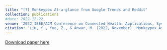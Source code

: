 ```yaml
---
title: "[7] Monkeypox At-a-glance from Google Trends and Reddit"
collection: publications
#date: 2022-12-22
venue: '2022 IEEE/ACM Conference on Connected Health: Applications, Systems and Engineering Technologies (CHASE)'
citation: 'Liu, Y., Yue, Z., & Anwar, M. (2022, November). Monkeypox At-a-glance from Google Trends and Reddit. In 2022 IEEE/ACM Conference on Connected Health: Applications, Systems and Engineering Technologies (CHASE) (pp. 166-167). IEEE.'
---
```


[Download paper here](https://ieeexplore.ieee.org/abstract/document/9983632)
